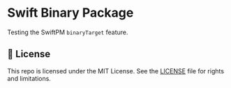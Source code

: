 # Swift Binary Package

Testing the SwiftPM `binaryTarget` feature.

## 📄 License

This repo is licensed under the MIT License. See the [LICENSE](LICENSE.md) file for rights and limitations.
